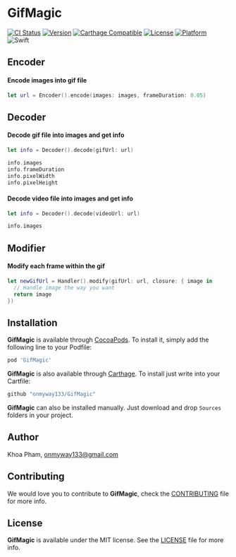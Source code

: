 # GifMagic

[![CI Status](http://img.shields.io/travis/onmyway133/GifMagic.svg?style=flat)](https://travis-ci.org/onmyway133/GifMagic)
[![Version](https://img.shields.io/cocoapods/v/GifMagic.svg?style=flat)](http://cocoadocs.org/docsets/GifMagic)
[![Carthage Compatible](https://img.shields.io/badge/Carthage-compatible-4BC51D.svg?style=flat)](https://github.com/Carthage/Carthage)
[![License](https://img.shields.io/cocoapods/l/GifMagic.svg?style=flat)](http://cocoadocs.org/docsets/GifMagic)
[![Platform](https://img.shields.io/cocoapods/p/GifMagic.svg?style=flat)](http://cocoadocs.org/docsets/GifMagic)
![Swift](https://img.shields.io/badge/%20in-swift%203.0-orange.svg)

## Encoder

#### Encode images into gif file

```swift
let url = Encoder().encode(images: images, frameDuration: 0.05)
```

## Decoder

#### Decode gif file into images and get info

```swift
let info = Decoder().decode(gifUrl: url)

info.images
info.frameDuration
info.pixelWidth
info.pixelHeight
```

#### Decode video file into images and get info

```swift
let info = Decoder().decode(videoUrl: url)

info.images
```

## Modifier

#### Modify each frame within the gif

```swift
let newGifUrl = Handler().modify(gifUrl: url, closure: { image in
  // Handle image the way you want
  return image
})
```

## Installation

**GifMagic** is available through [CocoaPods](http://cocoapods.org). To install
it, simply add the following line to your Podfile:

```ruby
pod 'GifMagic'
```

**GifMagic** is also available through [Carthage](https://github.com/Carthage/Carthage).
To install just write into your Cartfile:

```ruby
github "onmyway133/GifMagic"
```

**GifMagic** can also be installed manually. Just download and drop `Sources` folders in your project.

## Author

Khoa Pham, onmyway133@gmail.com

## Contributing

We would love you to contribute to **GifMagic**, check the [CONTRIBUTING](https://github.com/onmyway133/GifMagic/blob/master/CONTRIBUTING.md) file for more info.

## License

**GifMagic** is available under the MIT license. See the [LICENSE](https://github.com/onmyway133/GifMagic/blob/master/LICENSE.md) file for more info.
